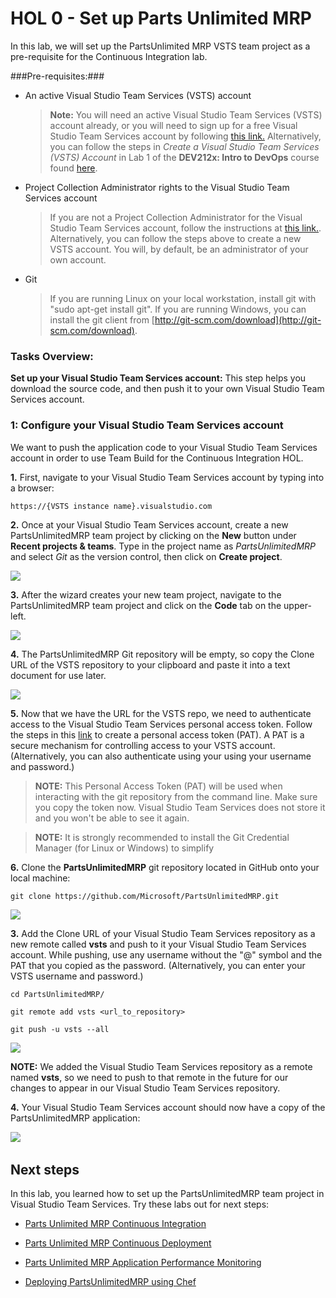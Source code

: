 HOL 0 - Set up Parts Unlimited MRP
====================================================================================

In this lab, we will set up the PartsUnlimited MRP VSTS team project as a pre-requisite for the Continuous Integration lab. 



###Pre-requisites:###

-   An active Visual Studio Team Services (VSTS) account
	> **Note:** You will need an active Visual Studio Team Services (VSTS) account already, or you will need to sign up for a free Visual Studio Team Services account by following [this link.](https://www.visualstudio.com/en-us/docs/setup-admin/team-services/sign-up-for-visual-studio-team-services) Alternatively, you can follow the steps in _Create a Visual Studio Team Services (VSTS) Account_ in Lab 1 of the **DEV212x: Intro to DevOps** course found [here](https://github.com/MicrosoftLearning/edX-DEV212x-Intro-to-DevOps/blob/master/docs/Lab1/edX-DEV212x-Lab1.md). 

-   Project Collection Administrator rights to the Visual Studio Team Services account
	> If you are not a Project Collection Administrator for the Visual Studio Team Services account, follow the instructions at [this link.](https://www.visualstudio.com/en-us/docs/setup-admin/add-administrator-tfs#project-collection). Alternatively, you can follow the steps above to create a new VSTS account. You will, by default, be an administrator of your own account.

- 	Git
	> If you are running Linux on your local workstation, install git with "sudo apt-get install git". 
	If you are running Windows, you can install the git client from [http://git-scm.com/download](http://git-scm.com/download).
	
### Tasks Overview: ###

**Set up your Visual Studio Team Services account:** This step helps you download the source code, and then push it to your own Visual Studio Team Services account.

### 1: Configure your Visual Studio Team Services account

We want to push the application code to your Visual Studio Team Services account in
order to use Team Build for the Continuous Integration HOL.

**1.** First, navigate to your Visual Studio Team Services account by typing into a browser: 

    https://{VSTS instance name}.visualstudio.com

**2.** Once at your Visual Studio Team Services account, create a new PartsUnlimitedMRP team project by clicking on the **New** button under **Recent projects & teams**. Type in the project name as *PartsUnlimitedMRP* and select *Git* as the version control, then click on **Create project**.

![](<media/create_team_project.png>)

**3.** After the wizard creates your new team project, navigate to the PartsUnlimitedMRP team project and click on the **Code** tab on the upper-left. 

![](<media/navigate_to_code.png>)

**4.** The PartsUnlimitedMRP Git repository will be empty, so copy the Clone URL of the VSTS repository to your clipboard and paste it into a text document for use later. 

![](<media/copy_vsts_repo_url.png>)

**5.** Now that we have the URL for the VSTS repo, we need to authenticate access to the Visual Studio Team Services personal access token. Follow the steps in this [link](https://www.visualstudio.com/en-us/docs/setup-admin/team-services/use-personal-access-tokens-to-authenticate) 
 to create a personal access token (PAT). A PAT is a secure mechanism for controlling access to your VSTS account. (Alternatively, you can also authenticate using your using your username and password.)

> **NOTE:** This Personal Access Token (PAT) will be used when interacting with the git repository from the
command line. Make sure you copy the token now. Visual Studio Team Services does not store it and you won't be able to see it again. 

> **NOTE:** It is strongly recommended to install the Git Credential Manager (for Linux or Windows) to simplify 

**6.** Clone the **PartsUnlimitedMRP** git repository located in GitHub onto your local machine:

    git clone https://github.com/Microsoft/PartsUnlimitedMRP.git

![](<media/clone_mrp.png>)

**3.** Add the Clone URL of your Visual Studio Team Services repository as a new remote called **vsts** and push to it
your Visual Studio Team Services account. While pushing, use any username without the "@" symbol and the PAT that you copied as the password. (Alternatively, you can enter your VSTS username and password.)

	cd PartsUnlimitedMRP/

	git remote add vsts <url_to_repository>

	git push -u vsts --all
	
![](<media/push_to_vsts.png>)

**NOTE:** We added the Visual Studio Team Services repository as a remote named **vsts**, so we need to
push to that remote in the future for our changes to appear in our Visual Studio Team Services
repository.

**4.** Your Visual Studio Team Services account should now have a copy of the PartsUnlimitedMRP
application:

![](<media/mrp_in_vsts.png>)
 

Next steps
----------

In this lab, you learned how to set up the PartsUnlimitedMRP team project in Visual Studio Team Services. Try these labs out for next steps:

-   [Parts Unlimited MRP Continuous Integration](https://github.com/MicrosoftLearning/edX-DEV217x-DevOps/tree/master/docs/Module4Labs/HOL_Continuous-Integration)

-   [Parts Unlimited MRP Continuous Deployment](https://github.com/MicrosoftLearning/edX-DEV217x-DevOps/tree/master/docs/Module4Labs/HOL_Continuous-Deployment)

-   [Parts Unlimited MRP Application Performance Monitoring](https://github.com/MicrosoftLearning/edX-DEV217x-DevOps/tree/master/docs/Module5Labs/HOL_Application-Performance-Monitoring)

-	[Deploying PartsUnlimitedMRP using Chef](https://github.com/MicrosoftLearning/edX-DEV217x-DevOps/tree/master/docs/Module2Labs/HOL_Deploying-Using-Chef)
